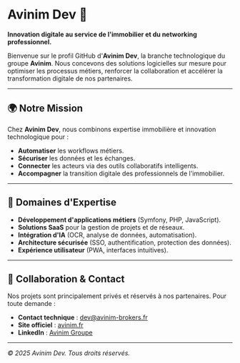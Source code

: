 # **Avinim Dev** 🏢

**Innovation digitale au service de l'immobilier et du networking professionnel.**

Bienvenue sur le profil GitHub d'**Avinim Dev**, la branche technologique du groupe **Avinim**. Nous concevons des solutions logicielles sur mesure pour optimiser les processus métiers, renforcer la collaboration et accélérer la transformation digitale de nos partenaires.

---

## **🌍 Notre Mission**
Chez **Avinim Dev**, nous combinons expertise immobilière et innovation technologique pour :
- **Automatiser** les workflows métiers.
- **Sécuriser** les données et les échanges.
- **Connecter** les acteurs via des outils collaboratifs intelligents.
- **Accompagner** la transition digitale des professionnels de l'immobilier.

---

## **🔧 Domaines d'Expertise**
- **Développement d'applications métiers** (Symfony, PHP, JavaScript).
- **Solutions SaaS** pour la gestion de projets et de réseaux.
- **Intégration d'IA** (OCR, analyse de données, automatisation).
- **Architecture sécurisée** (SSO, authentification, protection des données).
- **Expérience utilisateur** (PWA, interfaces intuitives).

---

## **🤝 Collaboration & Contact**
Nos projets sont principalement privés et réservés à nos partenaires. Pour toute demande :
- **Contact technique** : [dev@avinim-brokers.fr](mailto:dev@avinim-brokers.fr)
- **Site officiel** : [avinim.fr](https://www.avinim.fr)
- **LinkedIn** : [Avinim Groupe](https://www.linkedin.com/company/avinim/)

---
*© 2025 Avinim Dev. Tous droits réservés.*